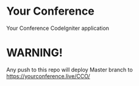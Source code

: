# Your Conference
Your Conference CodeIgniter application

# WARNING!
Any push to this repo will deploy Master branch to https://yourconference.live/CCO/

